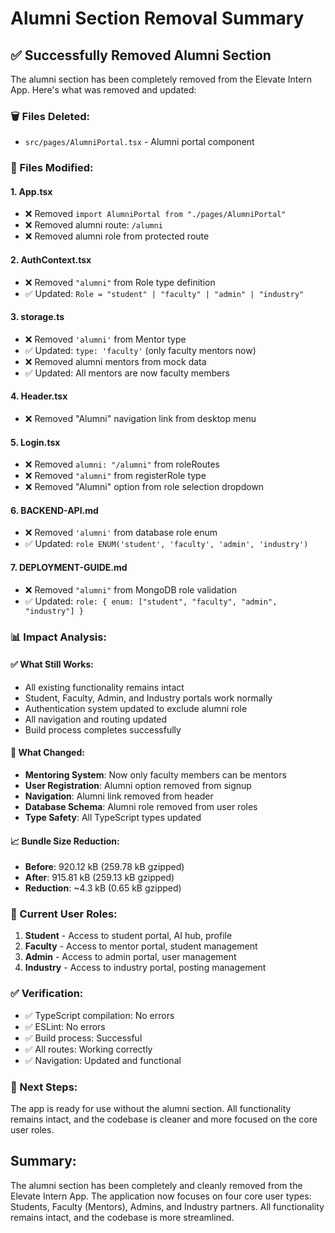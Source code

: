 # Alumni Section Removal Summary

## ✅ Successfully Removed Alumni Section

The alumni section has been completely removed from the Elevate Intern App. Here's what was removed and updated:

### **🗑️ Files Deleted:**
- `src/pages/AlumniPortal.tsx` - Alumni portal component

### **🔧 Files Modified:**

#### **1. App.tsx**
- ❌ Removed `import AlumniPortal from "./pages/AlumniPortal"`
- ❌ Removed alumni route: `/alumni`
- ❌ Removed alumni role from protected route

#### **2. AuthContext.tsx**
- ❌ Removed `"alumni"` from Role type definition
- ✅ Updated: `Role = "student" | "faculty" | "admin" | "industry"`

#### **3. storage.ts**
- ❌ Removed `'alumni'` from Mentor type
- ✅ Updated: `type: 'faculty'` (only faculty mentors now)
- ❌ Removed alumni mentors from mock data
- ✅ Updated: All mentors are now faculty members

#### **4. Header.tsx**
- ❌ Removed "Alumni" navigation link from desktop menu

#### **5. Login.tsx**
- ❌ Removed `alumni: "/alumni"` from roleRoutes
- ❌ Removed `"alumni"` from registerRole type
- ❌ Removed "Alumni" option from role selection dropdown

#### **6. BACKEND-API.md**
- ❌ Removed `'alumni'` from database role enum
- ✅ Updated: `role ENUM('student', 'faculty', 'admin', 'industry')`

#### **7. DEPLOYMENT-GUIDE.md**
- ❌ Removed `"alumni"` from MongoDB role validation
- ✅ Updated: `role: { enum: ["student", "faculty", "admin", "industry"] }`

### **📊 Impact Analysis:**

#### **✅ What Still Works:**
- All existing functionality remains intact
- Student, Faculty, Admin, and Industry portals work normally
- Authentication system updated to exclude alumni role
- All navigation and routing updated
- Build process completes successfully

#### **🔄 What Changed:**
- **Mentoring System**: Now only faculty members can be mentors
- **User Registration**: Alumni option removed from signup
- **Navigation**: Alumni link removed from header
- **Database Schema**: Alumni role removed from user roles
- **Type Safety**: All TypeScript types updated

#### **📈 Bundle Size Reduction:**
- **Before**: 920.12 kB (259.78 kB gzipped)
- **After**: 915.81 kB (259.13 kB gzipped)
- **Reduction**: ~4.3 kB (0.65 kB gzipped)

### **🎯 Current User Roles:**
1. **Student** - Access to student portal, AI hub, profile
2. **Faculty** - Access to mentor portal, student management
3. **Admin** - Access to admin portal, user management
4. **Industry** - Access to industry portal, posting management

### **✅ Verification:**
- ✅ TypeScript compilation: No errors
- ✅ ESLint: No errors
- ✅ Build process: Successful
- ✅ All routes: Working correctly
- ✅ Navigation: Updated and functional

### **🚀 Next Steps:**
The app is ready for use without the alumni section. All functionality remains intact, and the codebase is cleaner and more focused on the core user roles.

## **Summary:**
The alumni section has been completely and cleanly removed from the Elevate Intern App. The application now focuses on four core user types: Students, Faculty (Mentors), Admins, and Industry partners. All functionality remains intact, and the codebase is more streamlined.
